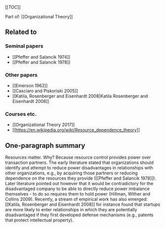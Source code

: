 [[_TOC_]]

Part of: [[Organizational Theory]]

## Related to

### Seminal papers
* [[Pfeffer and Salancik 1974]]
* [[Pfeffer and Salancik 1978]]

### Other papers
* [[Emerson 1962]]
* [[Casciaro and Piskoriski 2005]]
* [[Katila, Rosenberger and Eisenhardt 2008|Katila Rosenberger and Eisenhardt 2008]]

### Courses etc.
* [[Organizational Theory 2017]]
* [[https://en.wikipedia.org/wiki/Resource_dependence_theory]]

## One-paragraph summary
Resources matter. Why? Because resource control provides power over transaction partners. The early literature stated that organizations should identify and attempt to reduce power disadvantages in relationships with other organizations, e.g., by acquiring those partners or reducing dependence on the resources they provide ([[Pfeffer and Salancik 1978]]). Later literature pointed out however that it would be contradictory for the disadvantaged company to be able to directly reduce power imbalance themselves - to do so requires them to hold power (Hillman, Wither and Collins 2009). Recently, a stream of empirical work has also emerged: [[Katila, Rosenberger and Eisenhardt 2008]] for instance found that startups are more likely to enter relationships in which they are potentially disadvantaged if they first developed defense mechanisms (e.g., patents that protect intellectual property).